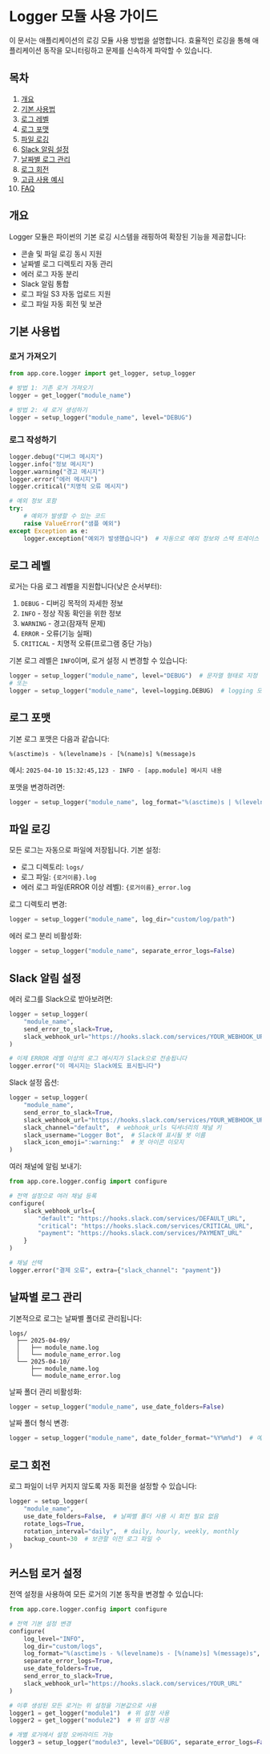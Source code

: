 # Logger 모듈 사용 가이드

이 문서는 애플리케이션의 로깅 모듈 사용 방법을 설명합니다. 효율적인 로깅을 통해 애플리케이션 동작을 모니터링하고 문제를 신속하게 파악할 수 있습니다.

## 목차

1. [개요](#개요)
2. [기본 사용법](#기본-사용법)
3. [로그 레벨](#로그-레벨)
4. [로그 포맷](#로그-포맷)
5. [파일 로깅](#파일-로깅)
6. [Slack 알림 설정](#slack-알림-설정)
7. [날짜별 로그 관리](#날짜별-로그-관리)
8. [로그 회전](#로그-회전)
9. [고급 사용 예시](#고급-사용-예시)
10. [FAQ](#faq)

## 개요

Logger 모듈은 파이썬의 기본 로깅 시스템을 래핑하여 확장된 기능을 제공합니다:

- 콘솔 및 파일 로깅 동시 지원
- 날짜별 로그 디렉토리 자동 관리
- 에러 로그 자동 분리
- Slack 알림 통합
- 로그 파일 S3 자동 업로드 지원
- 로그 파일 자동 회전 및 보관

## 기본 사용법

### 로거 가져오기

```python
from app.core.logger import get_logger, setup_logger

# 방법 1: 기존 로거 가져오기
logger = get_logger("module_name")

# 방법 2: 새 로거 생성하기
logger = setup_logger("module_name", level="DEBUG")
```

### 로그 작성하기

```python
logger.debug("디버그 메시지")
logger.info("정보 메시지")
logger.warning("경고 메시지")
logger.error("에러 메시지")
logger.critical("치명적 오류 메시지")

# 예외 정보 포함
try:
    # 예외가 발생할 수 있는 코드
    raise ValueError("샘플 예외")
except Exception as e:
    logger.exception("예외가 발생했습니다")  # 자동으로 예외 정보와 스택 트레이스 출력
```

## 로그 레벨

로거는 다음 로그 레벨을 지원합니다(낮은 순서부터):

1. `DEBUG` - 디버깅 목적의 자세한 정보
2. `INFO` - 정상 작동 확인을 위한 정보
3. `WARNING` - 경고(잠재적 문제)
4. `ERROR` - 오류(기능 실패)
5. `CRITICAL` - 치명적 오류(프로그램 중단 가능)

기본 로그 레벨은 `INFO`이며, 로거 설정 시 변경할 수 있습니다:

```python
logger = setup_logger("module_name", level="DEBUG")  # 문자열 형태로 지정
# 또는
logger = setup_logger("module_name", level=logging.DEBUG)  # logging 모듈 상수 사용
```

## 로그 포맷

기본 로그 포맷은 다음과 같습니다:

```
%(asctime)s - %(levelname)s - [%(name)s] %(message)s
```

예시: `2025-04-10 15:32:45,123 - INFO - [app.module] 메시지 내용`

포맷을 변경하려면:

```python
logger = setup_logger("module_name", log_format="%(asctime)s | %(levelname)8s | %(message)s")
```

## 파일 로깅

모든 로그는 자동으로 파일에 저장됩니다. 기본 설정:

- 로그 디렉토리: `logs/`
- 로그 파일: `{로거이름}.log`
- 에러 로그 파일(ERROR 이상 레벨): `{로거이름}_error.log`

로그 디렉토리 변경:

```python
logger = setup_logger("module_name", log_dir="custom/log/path")
```

에러 로그 분리 비활성화:

```python
logger = setup_logger("module_name", separate_error_logs=False)
```

## Slack 알림 설정

에러 로그를 Slack으로 받아보려면:

```python
logger = setup_logger(
    "module_name",
    send_error_to_slack=True,
    slack_webhook_url="https://hooks.slack.com/services/YOUR_WEBHOOK_URL"
)

# 이제 ERROR 레벨 이상의 로그 메시지가 Slack으로 전송됩니다
logger.error("이 메시지는 Slack에도 표시됩니다")
```

Slack 설정 옵션:

```python
logger = setup_logger(
    "module_name",
    send_error_to_slack=True,
    slack_webhook_url="https://hooks.slack.com/services/YOUR_WEBHOOK_URL",
    slack_channel="default",  # webhook_urls 딕셔너리의 채널 키
    slack_username="Logger Bot",  # Slack에 표시될 봇 이름
    slack_icon_emoji=":warning:"  # 봇 아이콘 이모지
)
```

여러 채널에 알림 보내기:

```python
from app.core.logger.config import configure

# 전역 설정으로 여러 채널 등록
configure(
    slack_webhook_urls={
        "default": "https://hooks.slack.com/services/DEFAULT_URL",
        "critical": "https://hooks.slack.com/services/CRITICAL_URL",
        "payment": "https://hooks.slack.com/services/PAYMENT_URL"
    }
)

# 채널 선택
logger.error("결제 오류", extra={"slack_channel": "payment"})
```

## 날짜별 로그 관리

기본적으로 로그는 날짜별 폴더로 관리됩니다:

```
logs/
  ├── 2025-04-09/
  │   ├── module_name.log
  │   └── module_name_error.log
  └── 2025-04-10/
      ├── module_name.log
      └── module_name_error.log
```

날짜 폴더 관리 비활성화:

```python
logger = setup_logger("module_name", use_date_folders=False)
```

날짜 폴더 형식 변경:

```python
logger = setup_logger("module_name", date_folder_format="%Y%m%d")  # 예: 20250410
```

## 로그 회전

로그 파일이 너무 커지지 않도록 자동 회전을 설정할 수 있습니다:

```python
logger = setup_logger(
    "module_name",
    use_date_folders=False,  # 날짜별 폴더 사용 시 회전 필요 없음
    rotate_logs=True,
    rotation_interval="daily",  # daily, hourly, weekly, monthly
    backup_count=30  # 보관할 이전 로그 파일 수
)
```


## 커스텀 로거 설정

전역 설정을 사용하여 모든 로거의 기본 동작을 변경할 수 있습니다:

```python
from app.core.logger.config import configure

# 전역 기본 설정 변경
configure(
    log_level="INFO",
    log_dir="custom/logs",
    log_format="%(asctime)s - %(levelname)s - [%(name)s] %(message)s",
    separate_error_logs=True,
    use_date_folders=True,
    send_error_to_slack=True,
    slack_webhook_url="https://hooks.slack.com/services/YOUR_URL"
)

# 이후 생성된 모든 로거는 위 설정을 기본값으로 사용
logger1 = get_logger("module1")  # 위 설정 사용
logger2 = get_logger("module2")  # 위 설정 사용

# 개별 로거에서 설정 오버라이드 가능
logger3 = setup_logger("module3", level="DEBUG", separate_error_logs=False)
```
